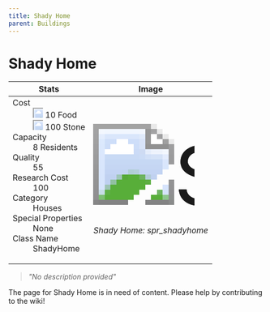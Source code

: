 ```yaml
---
title: Shady Home
parent: Buildings
---
```

# Shady Home

[//]: # (Pre-generated content)
<table><thead><tr><th>Stats</th><th>Image</th></tr></thead><tbody><tr><td><dl><dt>Cost</dt><dd><div class="resource-icon"><img style="object-position: -1009px -533px;" src="https://tfe2-wiki.github.io/assets/sprites.png"></div> 10 Food<br><div class="resource-icon"><img style="object-position: -637px -737px;" src="https://tfe2-wiki.github.io/assets/sprites.png"></div> 100 Stone</dd><dt>Capacity</dt><dd>8 Residents</dd><dt>Quality</dt><dd>55</dd><dt>Research Cost</dt><dd>100</dd><dt>Category</dt><dd>Houses</dd><dt>Special Properties</dt><dd>None</dd><dt>Class Name</dt><dd>ShadyHome</dd></dl></td><td><style>.building-image {width: 200px;height: 200px;overflow: hidden;position: relative;}.building-image img {image-rendering: pixelated;object-fit: none;transform: scale(10);transform-origin: left top;position: absolute;left: 0;top: 0;}.resource-image {width: 200px;height: 200px;overflow: hidden;position: relative;}.resource-image img {image-rendering: pixelated;object-fit: none;transform: scale(20);transform-origin: left top;position: absolute;left: 0;top: 0;}.building-icon {width: 20px;height: 20px;overflow: hidden;position: relative;display: inline-block;}.building-icon img {image-rendering: pixelated;object-fit: none;transform: scale(1);transform-origin: left top;position: absolute;left: 0;top: 0;}.resource-icon {width: 20px;height: 20px;overflow: hidden;position: relative;display: inline-block;}.resource-icon img {image-rendering: pixelated;object-fit: none;transform: scale(2);transform-origin: left top;position: absolute;left: 0;top: 0;}</style><div class="building-image"><img style="object-position: -861px -921px;" src="https://tfe2-wiki.github.io/assets/sprites.png" alt="Shady Home Back"><img style="object-position: -839px -921px;" src="https://tfe2-wiki.github.io/assets/sprites.png" alt="Shady Home"></div><i>Shady Home: spr_shadyhome</i></td></tr></tbody></table><blockquote><i>"No description provided"</i></blockquote>

The page for Shady Home is in need of content. Please help by contributing to the wiki!
